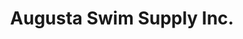---
title: "Augusta Swim Supply Inc."
url: /augusta/augusta-swim-supply-inc/
shop: swimming pool
---